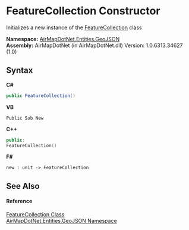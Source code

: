 # FeatureCollection Constructor 
 

Initializes a new instance of the <a href="T_AirMapDotNet_Entities_GeoJSON_FeatureCollection">FeatureCollection</a> class

**Namespace:**&nbsp;<a href="N_AirMapDotNet_Entities_GeoJSON">AirMapDotNet.Entities.GeoJSON</a><br />**Assembly:**&nbsp;AirMapDotNet (in AirMapDotNet.dll) Version: 1.0.6313.34627 (1.0)

## Syntax

**C#**<br />
``` C#
public FeatureCollection()
```

**VB**<br />
``` VB
Public Sub New
```

**C++**<br />
``` C++
public:
FeatureCollection()
```

**F#**<br />
``` F#
new : unit -> FeatureCollection
```


## See Also


#### Reference
<a href="T_AirMapDotNet_Entities_GeoJSON_FeatureCollection">FeatureCollection Class</a><br /><a href="N_AirMapDotNet_Entities_GeoJSON">AirMapDotNet.Entities.GeoJSON Namespace</a><br />